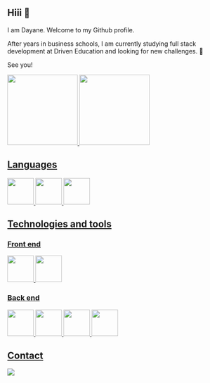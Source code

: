 ## Hiii 👋

I am Dayane. Welcome to my Github profile.

After years in business schools, I am currently studying full stack development at Driven Education and looking for new challenges. 🌱 

See you!

<div>
<a href="https://github.com/acdayane">
<img height="160em" src="https://github-readme-stats.vercel.app/api/top-langs/?username=acdayane&layout=compact&langs_count=7&theme=dracula"/>
<img height="160em" src="https://github-readme-stats.vercel.app/api?username=acdayane&show_icons=true&theme=dracula&include_all_commits=true&count_private=true"/>
</div>

<h2>Languages</h2>
<div display="flex">
<img src="https://cdn.jsdelivr.net/gh/devicons/devicon/icons/html5/html5-original-wordmark.svg" height="60" width="auto"/>
<img src="https://cdn.jsdelivr.net/gh/devicons/devicon/icons/css3/css3-original-wordmark.svg" height="60" width="auto"/>
<img src="https://cdn.jsdelivr.net/gh/devicons/devicon/icons/javascript/javascript-plain.svg" height="60" width="auto"/>          
</div>

<h2>Technologies and tools</h2>
<h3>Front end</h3>
<div display="flex">
<img src="https://cdn.jsdelivr.net/gh/devicons/devicon/icons/react/react-original-wordmark.svg" height="60" width="auto"/>          
<img src="https://cdn.jsdelivr.net/gh/devicons/devicon/icons/npm/npm-original-wordmark.svg" height="60" width="auto"/>
</div> 
<h3>Back end</h3>
<div display="flex">
<img src="https://cdn.jsdelivr.net/gh/devicons/devicon/icons/express/express-original-wordmark.svg" height="60" width="auto"/>          
<img src="https://cdn.jsdelivr.net/gh/devicons/devicon/icons/mongodb/mongodb-original-wordmark.svg" height="60" width="auto"/>
<img src="https://cdn.jsdelivr.net/gh/devicons/devicon/icons/nodejs/nodejs-original-wordmark.svg" height="60" width="auto"/>
<img src="https://cdn.jsdelivr.net/gh/devicons/devicon/icons/postgresql/postgresql-original-wordmark.svg" height="60" width="auto"/>
</div> 

<h2>Contact</h2>
<a href="https://www.linkedin.com/in/acdayane/" target="_blank"><img src="https://img.shields.io/badge/-LinkedIn-%230077B5?style=for-the-badge&logo=linkedin&logoColor=white" target="_blank"></a> 
          
          
<!--
**acdayane/acdayane** is a ✨ _special_ ✨ repository because its `README.md` (this file) appears on your GitHub profile.

Here are some ideas to get you started:

- 🔭 I’m currently working on ...
- 🌱 I’m currently learning ...
- 👯 I’m looking to collaborate on ...
- 🤔 I’m looking for help with ...
- 💬 Ask me about ...
- 📫 How to reach me: ...
- 😄 Pronouns: ...
- ⚡ Fun fact: ...

##Technologies
#Front end <3 
<i class="devicon-react-original-wordmark"></i>     <i class="devicon-npm-original-wordmark"></i>
          
#Back end
<i class="devicon-mongodb-plain-wordmark"></i>     <i class="devicon-postgresql-plain-wordmark"></i>     <i class="devicon-nodejs-plain-wordmark"></i>
           
##Tools
<i class="devicon-visualstudio-plain-wordmark"></i>     <i class="devicon-trello-plain-wordmark"></i> 
-->
